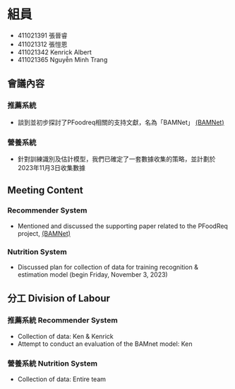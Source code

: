 # 組員
* 411021391 張晉睿
* 411021312 張愷恩
* 411021342 Kenrick Albert
* 411021365 Nguyễn Minh Trang

## 會議內容
### 推薦系統
- 談到並初步探討了PFoodreq相關的支持文獻，名為「BAMNet」
[(BAMNet)](https://arxiv.org/pdf/1903.02188.pdf)
### 營養系統
- 針對訓練識別及估計模型，我們已確定了一套數據收集的策略，並計劃於2023年11月3日收集數據

## Meeting Content
### Recommender System
- Mentioned and discussed the supporting paper related to the PFoodReq project, [(BAMNet)](https://arxiv.org/pdf/1903.02188.pdf)

### Nutrition System
- Discussed plan for collection of data for training recognition & estimation model (begin Friday, November 3, 2023)

## 分工 Division of Labour
### 推薦系統 Recommender System
- Collection of data: Ken & Kenrick
- Attempt to conduct an evaluation of the BAMnet model: Ken
### 營養系統 Nutrition System
- Collection of data: Entire team